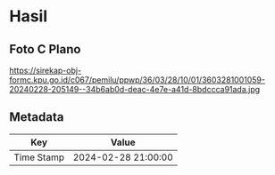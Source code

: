 # Hasil

## Foto C Plano

https://sirekap-obj-formc.kpu.go.id/c067/pemilu/ppwp/36/03/28/10/01/3603281001059-20240228-205149--34b6ab0d-deac-4e7e-a41d-8bdccca91ada.jpg


## Metadata

| Key        | Value               |
| ---------- | ------------------- |
| Time Stamp | 2024-02-28 21:00:00 |




